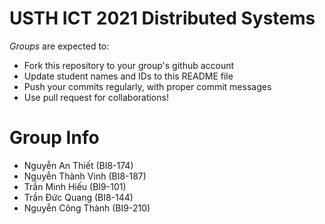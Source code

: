 # USTH ICT 2021 Distributed Systems

_Groups_ are expected to:

- Fork this repository to your group's github account
- Update student names and IDs to this README file
- Push your commits regularly, with proper commit messages
- Use pull request for collaborations!

# Group Info

- Nguyễn An Thiết (BI8-174)
- Nguyễn Thành Vinh (BI8-187)
- Trần Minh Hiếu (BI9-101)
- Trần Đức Quang (BI8-144)
- Nguyễn Công Thành (BI9-210)
